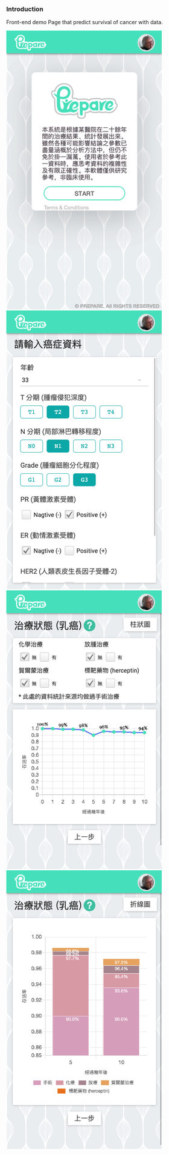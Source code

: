 ### Introduction 
Front-end demo Page that predict survival of cancer with data.

![image](demo1.png)
![image](demo2.png)
![image](demo3.png)
![image](demo4.png)
